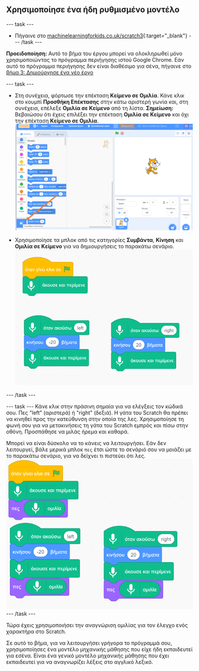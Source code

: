 ## Χρησιμοποίησε ένα ήδη ρυθμισμένο μοντέλο

--- task ---
+ Πήγαινε στο [machinelearningforkids.co.uk/scratch3](https://machinelearningforkids.co.uk/scratch3/){:target="_blank"}
--- /task ---

**Προειδοποίηση:** Αυτό το βήμα του έργου μπορεί να ολοκληρωθεί μόνο χρησιμοποιώντας το πρόγραμμα περιήγησης ιστού Google Chrome. Εάν αυτό το πρόγραμμα περιήγησης δεν είναι διαθέσιμο για σένα, πήγαινε στο [βήμα 3: Δημιούργησε ένα νέο έργο](https://projects.raspberrypi.org/en/projects/alien-language/3)

--- task ---
+ Στη συνέχεια, φόρτωσε την επέκταση **Κείμενο σε Ομιλία**. Κάνε κλικ στο κουμπί **Προσθήκη Επέκτασης** στην κάτω αριστερή γωνία και, στη συνέχεια, επέλεξε **Ομιλία σε Κείμενο** από τη λίστα. **Σημείωση:** Βεβαιώσου ότι έχεις επιλέξει την επέκταση **Ομιλία σε Κείμενο** και όχι την επέκταση **Κείμενο σε Ομιλία**. ![Βέλος που δείχνει το κουμπί επεκτάσεων](images/extensions-annotated.png)

+ Χρησιμοποίησε τα μπλοκ από τις κατηγορίες **Συμβάντα**, **Κίνηση** και **Ομιλία σε Κείμενο** για να δημιουργήσεις το παρακάτω σενάριο. ![Νέες εντολές για προσθήκη](images/S-to-T-blocks.png)

--- /task ---

--- task --- Κάνε κλικ στην πράσινη σημαία για να ελέγξεις τον κώδικά σου. Πες "left" (αριστερά) ή "right" (δεξιά). Η γάτα του Scratch θα πρέπει να κινηθεί προς την κατεύθυνση στην οποία της λες. Χρησιμοποίησε τη φωνή σου για να μετακινήσεις τη γάτα του Scratch εμπρός και πίσω στην οθόνη. Προσπάθησε να μιλάς ήρεμα και καθαρά.

Μπορεί να είναι δύσκολο να το κάνεις να λειτουργήσει. Εάν δεν λειτουργεί, βάλε μερικά μπλοκ `πες` έτσι ώστε το σενάριό σου να μοιάζει με το παρακάτω σενάριο, για να δείχνει τι πιστεύει ότι λες. ![New scripts to see what the computer thinks you are saying](images/S-to-T-blocks-test.png) --- /task ---

Τώρα έχεις χρησιμοποιήσει την αναγνώριση ομιλίας για τον έλεγχο ενός χαρακτήρα στο Scratch.

Σε αυτό το βήμα, για να λειτουργήσει γρήγορα το πρόγραμμά σου, χρησιμοποίησες ένα μοντέλο μηχανικής μάθησης που είχε ήδη εκπαιδευτεί για εσένα. Είναι ένα γενικό μοντέλο μηχανικής μάθησης που έχει εκπαιδευτεί για να αναγνωρίζει λέξεις στο αγγλικό λεξικό. 

